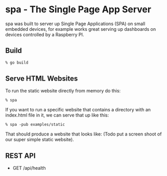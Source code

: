 # spa - The Single Page App Server

spa was built to server up Single Page Applications (SPA) on small
embedded devices, for example works great serving up dashboards on
devices controlled by a Raspberry PI.

## Build

```bash
% go build
```

## Serve HTML Websites 

To run the static website directly from memory do this:

```
% spa
```

If you want to run a specific website that contains a directory with
an index.html file in it, we can serve that up like this:

```
% spa -pub examples/static
```

That should produce a website that looks like: (Todo put a screen
shoot of our super simple static website).

## REST API

- GET /api/health


